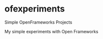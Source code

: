 ofexperiments
=============

Simple OpenFrameworks Projects

My simple experiments with Open Frameworks

